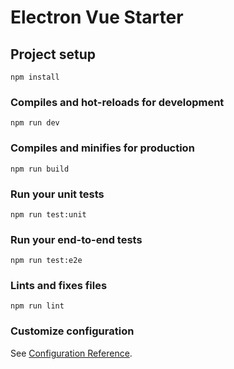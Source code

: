 # Electron Vue Starter

## Project setup
```npm install```

### Compiles and hot-reloads for development
```npm run dev```

### Compiles and minifies for production
```npm run build```

### Run your unit tests
```npm run test:unit```

### Run your end-to-end tests
```npm run test:e2e```

### Lints and fixes files
```npm run lint```

### Customize configuration
See [Configuration Reference](https://cli.vuejs.org/config/).
